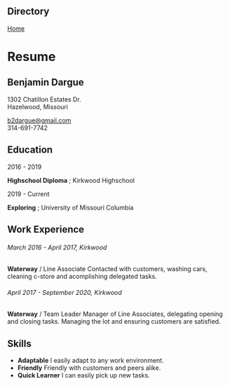 ## Directory
[Home](https://github.com/keysor/ITFinal/blob/main/README.md)
# Resume


Benjamin Dargue
-----------------
1302 Chatillon Estates Dr.                                                                                            
Hazelwood, Missouri

b2dargue@gmail.com                                                                                              
314-691-7742


Education
---------
2016 - 2019

**Highschool Diploma** ;
Kirkwood Highschool

2019 - Current

  **Exploring** ;
  University of Missouri Columbia
  
Work Experience
----
###### March 2016 - April 2017, Kirkwood
**Waterway** / Line Associate
Contacted with customers, washing cars, cleaning c-store and acomplishing delegated tasks.

###### April 2017 - September 2020, Kirkwood
**Waterway** / Team Leader
Manager of Line Associates, delegating opening and closing tasks. Managing the lot and ensuring customers are satisfied.

Skills
---
* **Adaptable** I easily adapt to any work environment.
* **Friendly** Friendly with customers and peers alike.
* **Quick Learner** I can easily pick up new tasks.
  
